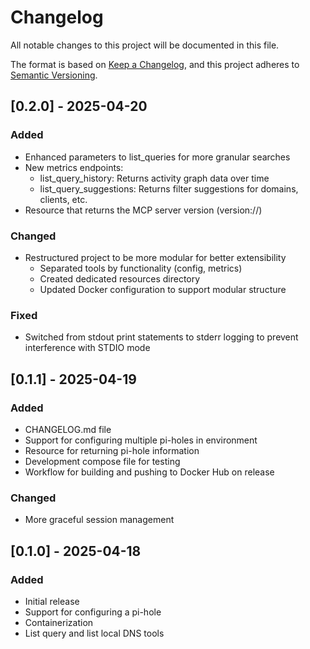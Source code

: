 # Changelog

All notable changes to this project will be documented in this file.

The format is based on [Keep a Changelog](https://keepachangelog.com/en/1.0.0/),
and this project adheres to [Semantic Versioning](https://semver.org/spec/v2.0.0.html).

## [0.2.0] - 2025-04-20

### Added
- Enhanced parameters to list_queries for more granular searches
- New metrics endpoints:
  - list_query_history: Returns activity graph data over time
  - list_query_suggestions: Returns filter suggestions for domains, clients, etc.
- Resource that returns the MCP server version (version://)

### Changed
- Restructured project to be more modular for better extensibility
  - Separated tools by functionality (config, metrics)
  - Created dedicated resources directory
  - Updated Docker configuration to support modular structure

### Fixed
- Switched from stdout print statements to stderr logging to prevent interference with STDIO mode

## [0.1.1] - 2025-04-19

### Added
- CHANGELOG.md file
- Support for configuring multiple pi-holes in environment
- Resource for returning pi-hole information
- Development compose file for testing
- Workflow for building and pushing to Docker Hub on release

### Changed
- More graceful session management

## [0.1.0] - 2025-04-18

### Added
- Initial release
- Support for configuring a pi-hole
- Containerization
- List query and list local DNS tools 